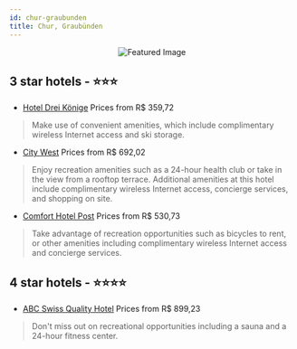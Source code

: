 ```yaml
---
id: chur-graubunden
title: Chur, Graubünden
---
```


<center><img src="https://i.travelapi.com/hotels/1000000/550000/542200/542117/877a8bf8_z.jpg" alt="Featured Image" /></center>


##  3 star hotels - ⭐️⭐️⭐️

-    [Hotel Drei Könige](https://us.hurb.com/hotels/chur/hotel-drei-konige-JNP-JP232191?cmp=18055) Prices from R$ 359,72
   > Make use of convenient amenities, which include complimentary wireless Internet access and ski storage.
-    [City West](https://us.hurb.com/hotels/chur/city-west-JNP-JP563063?cmp=18055) Prices from R$ 692,02
   > Enjoy recreation amenities such as a 24-hour health club or take in the view from a rooftop terrace. Additional amenities at this hotel include complimentary wireless Internet access, concierge services, and shopping on site.
-    [Comfort Hotel Post](https://us.hurb.com/hotels/chur/comfort-hotel-post-JNP-JP321653?cmp=18055) Prices from R$ 530,73
   > Take advantage of recreation opportunities such as bicycles to rent, or other amenities including complimentary wireless Internet access and concierge services.

##  4 star hotels - ⭐️⭐️⭐️⭐️

-    [ABC Swiss Quality Hotel](https://us.hurb.com/hotels/chur/abc-swiss-quality-hotel-JNP-JP016926?cmp=18055) Prices from R$ 899,23
   > Don't miss out on recreational opportunities including a sauna and a 24-hour fitness center.
